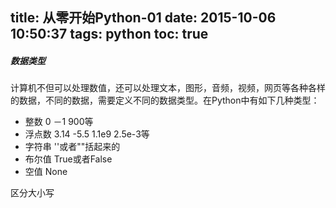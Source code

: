 title: 从零开始Python-01
date: 2015-10-06 10:50:37
tags: python
toc: true
---
##### 数据类型
计算机不但可以处理数值，还可以处理文本，图形，音频，视频，网页等各种各样的数据，不同的数据，需要定义不同的数据类型。在Python中有如下几种类型：
<!--more-->
* 整数
	0 －1 900等
* 浮点数
	3.14 -5.5 1.1e9 2.5e-3等
* 字符串
	''或者""括起来的
* 布尔值
	True或者False
* 空值
	None

区分大小写